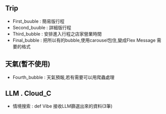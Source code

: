 ## Trip
- First_buuble  : 簡易版行程 
- Second_buuble : 詳細版行程
- Third_bubble  : 安排進入行程之店家營業時間
- Final_bubble  : 把所以有的bubble,使用carousel包住,變成Flex Message 需要的格式 


## 天氣(暫不使用)
- Fourth_bubble : 天氣預報,若有需要可以用爬蟲處理

## LLM . Cloud_C
- 情境搜索 : def Vibe 接收LLM篩選出來的資料(3筆)